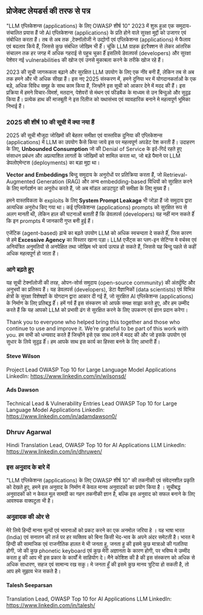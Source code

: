 ## प्रोजेक्ट लेयडर्स की तरफ से पत्र

"LLM एप्लिकेशन्स (applications) के लिए OWASP शीर्ष 10" 2023 में शुरू हुआ एक समुदाय-संचालित प्रयास हैं जो AI एप्लिकेशन्स (applications)  के प्रति होने वाले सुरक्षा मुद्दों को उजागर एवं संबोधित करता हैं। तब से अब तक ,टेक्नॉलोजी ने उद्योगों एवं एप्लिकेशन्स (applications) मे फैलाव एवं बदलाव किये हैं, जिससे कुछ संबंधित जोखिम भी हैंं। चूंकि LLM ग्राहक इंटरैक्शन से लेकर आंतरिक संचालन तक हर जगह  में अधिक गहराई से पहुच चुका हैंं इसलिये डेवलपर्स (developers) और सुरक्षा पेशेवर नई vulnerabilities की खोज एवं उनसे मुकाबला करने के तरीके खोज रहे हैं।

2023 की सूची जागरूकता बढ़ाने और सुरक्षित LLM उपयोग के लिए एक नींव बनी हैं, लेकिन तब से अब तक हमने और भी अधिक सीखा हैं। इस नए 2025 संस्करण में, हमने दुनिया भर में योगदानकर्ताओं के एक बड़े, अधिक विविध समूह के साथ काम किया हैं, जिन्होंने इस सूची को आकार देने में मदद की हैं। इस प्रक्रिया में हमने विचार-विमर्श, मतदान, पेशेवरों से मंथन एवं फीडबैक के माध्यम से उन बिन्दुओ और सुदृढ़ किया हैं। प्रत्येक हाथ की माजबूती ने इस रिलीज को यथासंभव एवं  व्यावहारिक बनाने मे महत्वपूर्ण भूमिका निभाई हैं।


### 2025 की शीर्ष 10 की सूची में क्या नया हैं

2025 की सूची मौजूदा जोखिमों की बेहतर समीक्षा एवं वास्तविक दुनिया की एप्लिकेशन्स (applications) में LLM का उपयोग कैसे किया जाये इस पर महत्वपूर्ण अपडेट पेश करती हैं। उदाहरण के लिए, **Unbounded Consumption** जो की Denial of Service के इर्द-गिर्द रहते हुए संसाधन प्रबंधन और अप्रत्याशित लागतों के जोखिमों को शामिल करता था, जो बड़े पैमाने पर LLM डेपलोएमेन्टस (deployments) का बड़ा मुद्दा था।

**Vector and Embeddings** बिन्दु समुदाय के अनुरोधों पर प्रतिक्रिया करता हैं, जो Retrieval-Augmented Generation (RAG) और अन्य embedding-based विधियों को सुरक्षित करने के लिए मार्गदर्शन का अनुरोध करते हैं, जो अब मॉडल आउटपुट की समीक्षा के लिए मुख्य हैं।

हमने वास्तविकता के exploits के लिए **System Prompt Leakage** भी जोड़ा हैं जो समुदाय द्वारा अत्यधिक अनुरोध किए गया था। कई एप्लिकेशन्स (applications) prompts को सुरक्षित रूप से अलग मानती थी, लेकिन हाल की घटनाओं बताती हैं कि डेवलपर्स (developers) यह नहीं मान सकते हैंं कि इन prompts में जानकारी गुप्त बनी हुई हैं।

एजेंटिक (agent-based) ढ़ाचे का बढ़ते उपयोग LLM को अधिक स्वचन्दता दे सकते हैंं, जिस कारण से हमे **Excessive Agency** का विस्तार खाना पड़ा।  LLM एजैंट्स का प्लग-इन सेटिंग्स मे वर्चस्व एवं अनियंत्रित अनुमतियों  से अनपेक्षित तथा जोखिम भरे कार्य उत्पन्न हो सकते हैं, जिससे यह बिन्दु पहले से कहीं अधिक महत्वपूर्ण हो जाता हैं।


### आगे बढ़ते हुए

यह सूची टेक्नॉलोजी की तरह, ओपन-सोर्स समुदाय (open-source community) की अंतर्दृष्टि और अनुभवों का प्रतिरूप हैं। यह डेवलपर्स (developers), डेटा वैज्ञानिकों (data scientists) एवं विभिन्न क्षेत्रों के सुरक्षा विशेषज्ञों के योगदान द्वारा आकार दी गई हैं, जो सुरक्षित AI एप्लिकेशन्स (applications) के निर्माण के लिए प्रतिबद्ध हैंं। हमें गर्व हैं इस संस्करण को आपके समक्ष साझा करते हुए, और हम उम्मीद करते हैं कि यह आपको LLM को प्रभावी ढंग से सुरक्षित करने के लिए उपकरण एवं ज्ञान प्रदान करेगा।

Thank you to everyone who helped bring this together and those who continue to use and improve it. We’re grateful to be part of this work with you.
हम सभी को धन्यवाद करते हैं जिन्होंने इसे एक साथ लाने में मदद की और जो इसके उपयोग एवं सुधार के लिये सुदृढ़ हैंं। हम आपके साथ इस कार्य का हिस्सा बनने के लिए आभारी हैंं।

#### Steve Wilson
Project Lead
OWASP Top 10 for Large Language Model Applications
LinkedIn: https://www.linkedin.com/in/wilsonsd/

#### Ads Dawson
Technical Lead & Vulnerability Entries Lead
OWASP Top 10 for Large Language Model Applications
LinkedIn: https://www.linkedin.com/in/adamdawson0/



### Dhruv Agarwal
Hindi Translation Lead, OWASP Top 10 for AI Applications LLM
LinkedIn: https://www.linkedin.com/in/dhruwen/

### इस अनुवाद के बारे में
"LLM एप्लिकेशन्स (applications) के लिए OWASP शीर्ष 10" की तकनीकी एवं संवेदनशील प्रकृति को देखते हुए, हमने इस अनुवाद के निर्माण में केवल मानव अनुवादकों का प्रयोग किया है । सूचीबद्ध अनुवादकों को न केवल मूल सामग्री का गहन तकनीकी ज्ञान है, बल्कि इस अनुवाद को सफल बनाने के लिए आवश्यक वाक्पटुता भी है।

### अनुवादक की ओर से 
मेरे लिये हिन्दी मानव मूल्यों एवं भावनाओं को प्रकट करने का एक अनमोल जरिया हे । यह भाषा भारत (India) एवं सनातन की तर्ज पर हर व्यक्तिव को बिना किसी भेद-भाव के अपने अंदर समेटती है। 
भारत मे हिन्दी की सामाजिक एवं राजनीतिक हालत मे भी जनता हु, जनता हु की इसमे कुछ मात्राओ की गलतिया होगी, जो की कुछ phonetic keyboard एवं कुछ मेरी अज्ञानता के कारण होगी, पर भविष्य मे उम्मीद करता हु की आप भी इस प्रकार के कार्यों मे साहियोग दे। मैने कोशिश की है की इस संस्करण को अधिक से अधिक साधारण, सहज एवं सामान्य रख सकु। मे जनता हुँ की इसमे कुछ मानव त्रुटिया हो सकती है, तो आप हमे सुझाव भेज सकते है।

#### Talesh Seeparsan
Translation Lead, OWASP Top 10 for AI Applications LLM
LinkedIn: https://www.linkedin.com/in/talesh/
